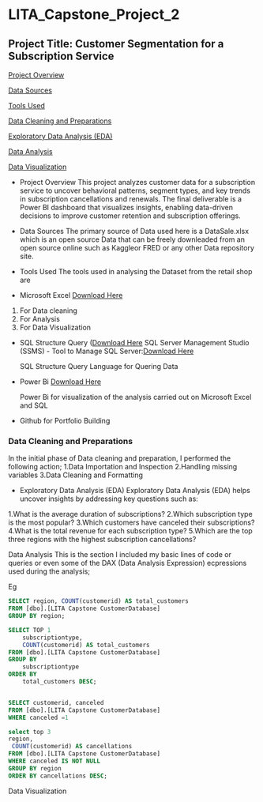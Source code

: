 # LITA_Capstone_Project_2

## Project Title: Customer Segmentation for a Subscription Service 

[Project Overview](#project-overview)


[Data Sources](#data-sources)


[Tools Used](#tools-used)


[Data Cleaning and Preparations](#data-cleaning-and-preparations)


[Exploratory Data Analysis (EDA)](exploratory-data-analysis-eda)


[Data Analysis](#data-analysis)


[Data Visualization](#data-visualization)

- Project Overview
This project analyzes customer data for a subscription service to uncover behavioral patterns, segment types, and key trends in subscription cancellations and renewals. The final deliverable is a Power BI dashboard that visualizes insights, enabling data-driven decisions to improve customer retention and subscription offerings.

- Data Sources
The primary source of Data used here is a DataSale.xlsx which is an open source Data that can be freely downleaded from an open source online such as Kaggleor FRED or any other Data repository site.

- Tools Used
The tools used in analysing the Dataset from the retail shop are

- Microsoft Excel [Download Here](https://www.microsoft.com)

 1. For Data cleaning
 2. For Analysis
 3. For Data Visualization


 - SQL Structure Query ([Download Here](https://www.microsoft.com/en-us/sql-server/sql-server-downloads)
   SQL Server Management Studio (SSMS) - Tool to Manage SQL Server:[Download Here](https://learn.microsoft.com/en-us/sql/ssms/download-sql-server-management-studio-ssms)
 
   SQL Structure Query Language for Quering Data

- Power Bi [Download Here](https://powerbi.microsoft.com/desktop/)

   Power Bi for visualization of the analysis carried out on Microsoft Excel and SQL

- Github for Portfolio Building

### Data Cleaning and Preparations

In the initial phase of Data cleaning and preparation, I performed the following action;
1.Data Importation and Inspection
2.Handling missing variables
3.Data Cleaning and Formatting

- Exploratory Data Analysis (EDA)
  Exploratory Data Analysis (EDA) helps uncover insights by addressing key questions such as:

1.What is the average duration of subscriptions?
2.Which subscription type is the most popular?
3.Which customers have canceled their subscriptions?
4.What is the total revenue for each subscription type?
5.Which are the top three regions with the highest subscription cancellations?

Data Analysis
This is the section I included my basic lines of code or queries or even some of the DAX (Data Analysis Expression) ecpressions used during the analysis;

Eg

```SQL
SELECT region, COUNT(customerid) AS total_customers
FROM [dbo].[LITA Capstone CustomerDatabase]
GROUP BY region;
```

```SQL
SELECT TOP 1 
    subscriptiontype, 
    COUNT(customerid) AS total_customers
FROM [dbo].[LITA Capstone CustomerDatabase]
GROUP BY 
    subscriptiontype
ORDER BY 
    total_customers DESC;
```

```SQL

SELECT customerid, canceled
FROM [dbo].[LITA Capstone CustomerDatabase]
WHERE canceled =1 
```

```SQL
select top 3
region,
 COUNT(customerid) AS cancellations
FROM [dbo].[LITA Capstone CustomerDatabase]
WHERE canceled IS NOT NULL
GROUP BY region 
ORDER BY cancellations DESC;
```


Data Visualization


